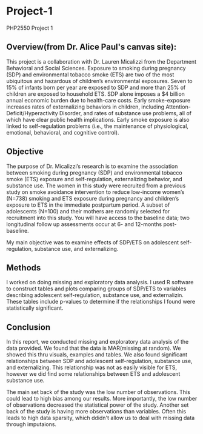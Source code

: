 # Project-1
PHP2550 Project 1

## Overview(from Dr. Alice Paul's canvas site):
This project is a collaboration with Dr. Lauren Micalizzi from the Department Behavioral and Social Sciences. Exposure to smoking during pregnancy (SDP) and environmental tobacco smoke (ETS) are two of the most ubiquitous and hazardous of children’s environmental exposures. Seven to 15% of infants born per year are exposed to SDP and more than 25% of children are exposed to household ETS. SDP alone imposes a $4 billion annual economic burden due to health-care costs. Early smoke-exposure increases rates of externalizing behaviors in children, including Attention-Deficit/Hyperactivity Disorder, and rates of substance use problems, all of which have clear public health implications. Early smoke exposure is also linked to self-regulation problems (i.e., the maintenance of physiological, emotional, behavioral, and cognitive control).

## Objective
The purpose of Dr. Micalizzi’s research is to examine the association between smoking during pregnancy (SDP) and environmental tobacco smoke (ETS) exposure and self-regulation, externalizing behavior, and substance use. The women in this study were recruited from a previous study on smoke avoidance intervention to reduce low-income women’s (N=738) smoking and ETS exposure during pregnancy and children’s exposure to ETS in the immediate postpartum period. A subset of adolescents (N=100) and their mothers are randomly selected for recruitment into this study. You will have access to the baseline data; two longitudinal follow up assessments occur at 6- and 12-months post-baseline.

My main objective was to examine effects of SDP/ETS on adolescent self-regulation, substance use, and externalizing.

## Methods
I worked on doing missing and exploratory data analysis. I used R software to construct tables and plots comparing groups of SDP/ETS to variables describing adolescent self-regulation, substance use, and externalizin. These tables include p-values to determine if the relationships I found were statistically significant. 

## Conclusion

In this report, we conducted missing and exploratory data analysis of the data provided. We found that the data is MAR(missing at random). We showed this thru visuals, examples and tables. We also found significant relationships between SDP and adolescent self-regulation, substance use, and externalizing. This relationship was not as easily visible for ETS, however we did find some relationships between ETS and adolescent substance use. 

The main set back of the study was the low number of observations. This could lead to high bias among our results. More importantly, the low number of observations decreased the statistical power of the study. Another set back of the study is having more observations than variables. Often this leads to high data sparsity, which ddidn't allow us to deal with missing data through imputaions. 




